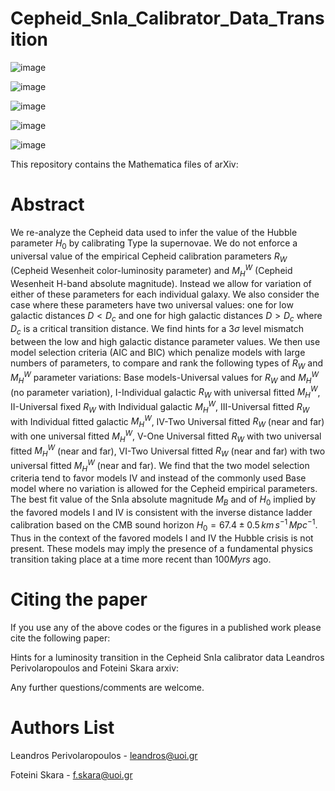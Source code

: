 # Cepheid_SnIa_Calibrator_Data_Transition
![image](https://user-images.githubusercontent.com/88026221/128303464-d7958532-0bbc-4f1e-9cb4-b7412244610e.png)

![image](https://user-images.githubusercontent.com/88026221/128303146-7bb1a4cd-52ae-4d99-aeae-7308679fd5fd.png)

![image](https://user-images.githubusercontent.com/88026221/128303964-b7b2fce8-40c3-4ce5-89a7-29aeb2120abe.png)

![image](https://user-images.githubusercontent.com/88026221/129857644-db84f501-ac54-4ee8-914e-52eba99a87d3.png)

![image](https://user-images.githubusercontent.com/88026221/132246152-8115f4fe-7d1e-45d2-bae7-c099beaf0807.png)



This repository contains the Mathematica files of arXiv:

# Abstract

We re-analyze the Cepheid data used to infer the value of the Hubble parameter $H_0$ by calibrating Type Ia supernovae. We do not enforce a universal value of the empirical Cepheid calibration parameters $R_W$ (Cepheid  Wesenheit color-luminosity parameter) and $M_H^{W}$ (Cepheid  Wesenheit H-band absolute magnitude). Instead we allow for variation of either of these parameters for each individual galaxy. We also consider the case where these parameters have two universal values: one for low galactic distances $D<D_c$ and one for high galactic distances $D>D_c$ where $D_c$ is a critical transition distance. We find hints for a $3\sigma$ level mismatch between the low and high galactic distance parameter values. We then use model selection criteria (AIC and BIC) which penalize models with large numbers of parameters, to compare and rank the following types of $R_W$ and $M_H^{W}$ parameter variations: Base models-Universal values for  $R_W$ and $M_H^{W}$ (no parameter variation), I-Individual galactic $R_W$ with universal fitted $M_H^{W}$, II-Universal fixed $R_W$ with Individual galactic $M_H^{W}$, III-Universal fitted $R_W$ with Individual fitted galactic $M_H^{W}$,  IV-Two Universal fitted $R_W$ (near and far) with one universal fitted $M_H^{W}$, V-One Universal fitted $R_W$  with two universal fitted $M_H^{W}$ (near and far),  VI-Two Universal fitted $R_W$ (near and far)  with two universal fitted $M_H^{W}$ (near and far). We find that the two model selection criteria tend to favor models IV and instead of the commonly used Base model where no variation is allowed for the Cepheid empirical parameters. The best fit value of the SnIa absolute magnitude $M_B$ and of $H_0$ implied by the favored models I and IV is consistent with the inverse distance ladder calibration based on the CMB sound horizon $H_0=67.4\pm 0.5\,km\,s^{-1}\,Mpc^{-1}$. Thus in the context of the favored models I and IV the Hubble crisis is not present. These models may imply the presence of a fundamental physics transition taking place at a time more recent than $100Myrs$ ago.
# Citing the paper

If you use any of the above codes or the figures in a published work please cite the following paper:

Hints for a luminosity transition in the Cepheid SnIa calibrator data
Leandros Perivolaropoulos and Foteini Skara arxiv:

Any further questions/comments are welcome.

# Authors List

Leandros Perivolaropoulos - leandros@uoi.gr

Foteini Skara - f.skara@uoi.gr
